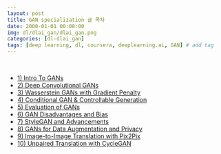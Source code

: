```yaml
---
layout: post
title: GAN specialization 글 목차
date: 2000-01-01 00:00:00
img: dl/dlai_gan/dlai_gan.png
categories: [dl-dlai_gan] 
tags: [deep learning, dl, coursera, deeplearning.ai, GAN] # add tag
---
```


<br>

- [1) Intro To GANs]()
- [2) Deep Convolutional GANs]()
- [3) Wasserstein GANs with Gradient Penalty]()
- [4) Conditional GAN & Controllable Generation]()
- [5) Evaluation of GANs]()
- [6) GAN Disadvantages and Bias]()
- [7) StyleGAN and Advancements]()
- [8) GANs for Data Augmentation and Privacy]()
- [9) Image-to-Image Translation with Pix2Pix]()
- [10) Unpaired Translation with CycleGAN]()

